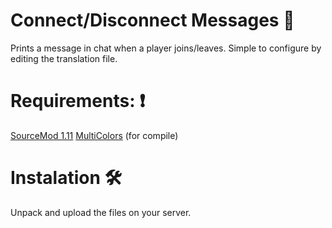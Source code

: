 # Connect/Disconnect Messages 👀
Prints a message in chat when a player joins/leaves.
Simple to configure by editing the translation file.

# Requirements: ❗
[SourceMod 1.11](https://www.sourcemod.net/downloads.php?branch=stable)
[MultiColors](https://github.com/Bara/Multi-Colors) (for compile)

# Instalation 🛠
Unpack and upload the files on your server.
